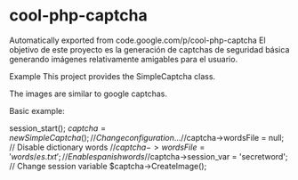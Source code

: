 # cool-php-captcha
Automatically exported from code.google.com/p/cool-php-captcha
El objetivo de este proyecto es la generación de captchas de seguridad básica generando imágenes relativamente amigables para el usuario.

Example
This project provides the SimpleCaptcha class.

The images are similar to google captchas.

Basic example:

session_start();
$captcha = new SimpleCaptcha();
// Change configuration...
//$captcha->wordsFile = null;           // Disable dictionary words
//$captcha->wordsFile = 'words/es.txt'; // Enable spanish words
//$captcha->session_var = 'secretword'; // Change session variable
$captcha->CreateImage();
